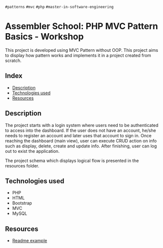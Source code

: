 `#patterns` `#mvc` `#php` `#master-in-software-engineering`

# Assembler School: PHP MVC Pattern Basics - Workshop

This project is developed using MVC Pattern without OOP. This project aims to display how pattern works and implements it in a project created from scratch.

## Index

- [Description](#description)
- [Technologies used](#technologies-used)
- [Resources](#resources)

## Description

The project starts with a login system where users need to be authenticated to access into the dashboard. If the user does not have an account, he/she needs to register an account and later uses that account to sign in. Once reaching the dashboard (main view), user can execute CRUD action on info such as display, delete, create and update info. After finishing, user can log out to exist the application.

The project schema which displays logical flow is presented in the resources folder.

## Technologies used

- PHP
- HTML
- Bootstrap
- MVC
- MySQL

## Resources

- [Readme example](https://gist.github.com/Villanuevand/6386899f70346d4580c723232524d35a)
